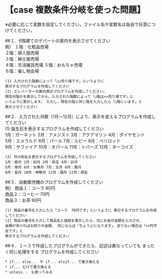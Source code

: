 【case 複数条件分岐を使った問題】
===========
※必要に応じて変数を設定してください。ファイル名や変数名は各自で任意につけてください。

##１．6階建てのデパートの案内を表示させてください  
	例）
	１階：化粧品売場  
	２階：婦人服売場  
	３階：紳士服売場  
	４階：生活雑貨売場 
	５階：おもちゃ売場  
	６階：催し物会場  
 
  
	(1) 入力された階数によって「○○売り場です」というように
	表示するプログラムを作成してください  
	(2) エレベーターの案内表示プログラムを作成してください。
	現在何階かを表示してから、入力された階数によって「○階は××売り場です」と
	いうように表示します。 ただし、現在の階と同じ階を入力したら「○階にいます」と
	表示させてください  
  
##２．入力された月数（1月～12月）により、表示を変えるプログラムを作成してください  
	(1) 誕生石を表示するプログラムを作成してください  
	1月：ガーネット 2月：アメジスト 3月：アクアマリン 4月：ダイヤモンド  
	5月：エメラルド 6月：パール 7月：ルビー 8月：ペリロッド  
	9月：サファイア 10月：オパール 11月：トパーズ 12月：ターコイズ  
  
	(2) 月の和名を表示するプログラムを作成してください  
	1月：睦月 2月：如月 3月：弥生 4月：卯月  
	5月：皐月 6月：水無月 7月：文月 8月：葉月  
	9月：長月 10月：神無月 11月：霜月 12月：師走  
  
##３．自動販売機のプログラムを作成してください  
	例）
	商品１：コーラ 80円  
	商品２：コーヒー 70円  
	商品３：お茶 60円  
  
	(1) 商品の番号を入力したら「コーラ　70円です」というように 表示するプログラムを作成してください  
	(2) 商品の番号を入力して商品名と値段を表示したら、次にお金の金額を入力させ、
	金額が多ければお釣りの金額、 同じならば「ちょうどになります」、足りない場合は「××円不足です」と
	表示するプログラムを作成してください  
  
  
##４．１～３で作成したプログラムができたら、記述は異なっていても まったく同じ処理をする プログラムを作成してください  
  
	* if... else... や if... elsif... で書き換える
	* if... だけで書き換える
	* unless... も使ってみる


